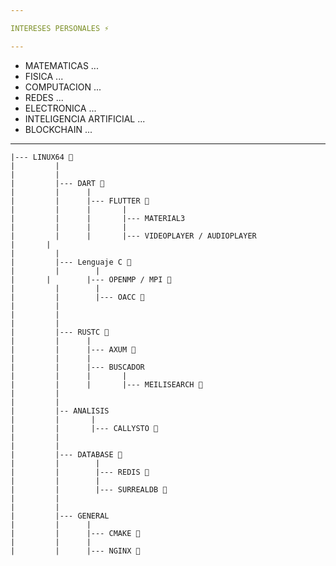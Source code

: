 ```yaml
---

INTERESES PERSONALES ⚡

---
```


- MATEMATICAS ...
- FISICA ...
- COMPUTACION ...
- REDES ...
- ELECTRONICA ...
- INTELIGENCIA ARTIFICIAL ...
- BLOCKCHAIN ...
---

	|--- LINUX64 🌱
	|	      |
	|	      |
	|	      |--- DART 🌱
	|	      |      |
	|	      |      |--- FLUTTER 🌱
	|	      |      |       |
	|	      |      |       |--- MATERIAL3
	|	      |      |       |
	|	      |      |       |--- VIDEOPLAYER / AUDIOPLAYER
	|       |
	|	      |
	|	      |--- Lenguaje C 🌱
	|	      |        |
	|       |        |--- OPENMP / MPI 🌱
	|	      |        |
	|	      |        |--- OACC 🌱
	|	      |
	|	      |
	|	      |
	|	      |--- RUSTC 🌱
	|	      |      |
	|	      |      |--- AXUM 🌱
	|	      |      |
	|	      |      |--- BUSCADOR
	|	      |      |	     |
	|	      |      |	     |--- MEILISEARCH 🌱
	|	      |
	|	      |
	|	      |-- ANALISIS
	|	      |	      |
	|	      |	      |--- CALLYSTO 🌱
	|	      |
	|	      |
	|	      |--- DATABASE 🌱
	|	      |	       |
	|	      |	       |--- REDIS 🌱
	|	      |	       |
	|	      |        |--- SURREALDB 🌱
	|	      |
	|	      |
	|	      |--- GENERAL
	|	      |	     |
	|	      |      |--- CMAKE 🌱
	|	      |	     |
	|	      |      |--- NGINX 🌱
 
